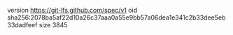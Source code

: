 version https://git-lfs.github.com/spec/v1
oid sha256:2078ba5af22d10a26c37aaa0a55e9bb57a06dea1e341c2b33dee5eb33dadfeef
size 3845
